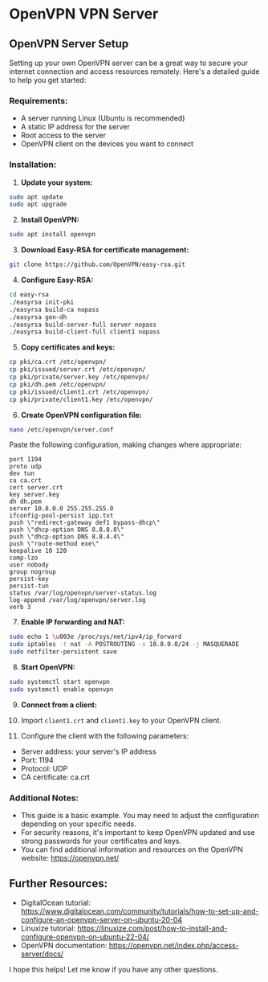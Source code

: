 # OpenVPN VPN Server
## OpenVPN Server Setup

Setting up your own OpenVPN server can be a great way to secure your internet connection and access resources remotely. Here's a detailed guide to help you get started:

### Requirements:

* A server running Linux (Ubuntu is recommended)
* A static IP address for the server
* Root access to the server
* OpenVPN client on the devices you want to connect

### Installation:

1. **Update your system:**

```bash
sudo apt update
sudo apt upgrade
```

2. **Install OpenVPN:**

```bash
sudo apt install openvpn
```

3. **Download Easy-RSA for certificate management:**

```bash
git clone https://github.com/OpenVPN/easy-rsa.git
```

4. **Configure Easy-RSA:**

```bash
cd easy-rsa
./easyrsa init-pki
./easyrsa build-ca nopass
./easyrsa gen-dh
./easyrsa build-server-full server nopass
./easyrsa build-client-full client1 nopass
```

5. **Copy certificates and keys:**

```bash
cp pki/ca.crt /etc/openvpn/
cp pki/issued/server.crt /etc/openvpn/
cp pki/private/server.key /etc/openvpn/
cp pki/dh.pem /etc/openvpn/
cp pki/issued/client1.crt /etc/openvpn/
cp pki/private/client1.key /etc/openvpn/
```

6. **Create OpenVPN configuration file:**

```bash
nano /etc/openvpn/server.conf
```

Paste the following configuration, making changes where appropriate:

```
port 1194
proto udp
dev tun
ca ca.crt
cert server.crt
key server.key
dh dh.pem
server 10.8.0.0 255.255.255.0
ifconfig-pool-persist ipp.txt
push \"redirect-gateway def1 bypass-dhcp\"
push \"dhcp-option DNS 8.8.8.8\"
push \"dhcp-option DNS 8.8.4.4\"
push \"route-method exe\"
keepalive 10 120
comp-lzo 
user nobody
group nogroup
persist-key
persist-tun
status /var/log/openvpn/server-status.log
log-append /var/log/openvpn/server.log
verb 3
```

7. **Enable IP forwarding and NAT:**

```bash
sudo echo 1 \u003e /proc/sys/net/ipv4/ip_forward
sudo iptables -t nat -A POSTROUTING -s 10.8.0.0/24 -j MASQUERADE
sudo netfilter-persistent save
```

8. **Start OpenVPN:**

```bash
sudo systemctl start openvpn
sudo systemctl enable openvpn
```

9. **Connect from a client:**

1. Import `client1.crt` and `client1.key` to your OpenVPN client.
2. Configure the client with the following parameters:
 - Server address: your server's IP address
 - Port: 1194
 - Protocol: UDP
 - CA certificate: ca.crt

### Additional Notes:

* This guide is a basic example. You may need to adjust the configuration depending on your specific needs.
* For security reasons, it's important to keep OpenVPN updated and use strong passwords for your certificates and keys.
* You can find additional information and resources on the OpenVPN website: https://openvpn.net/

## Further Resources:

* DigitalOcean tutorial: https://www.digitalocean.com/community/tutorials/how-to-set-up-and-configure-an-openvpn-server-on-ubuntu-20-04
* Linuxize tutorial: https://linuxize.com/post/how-to-install-and-configure-openvpn-on-ubuntu-22-04/
* OpenVPN documentation: https://openvpn.net/index.php/access-server/docs/

I hope this helps! Let me know if you have any other questions.

